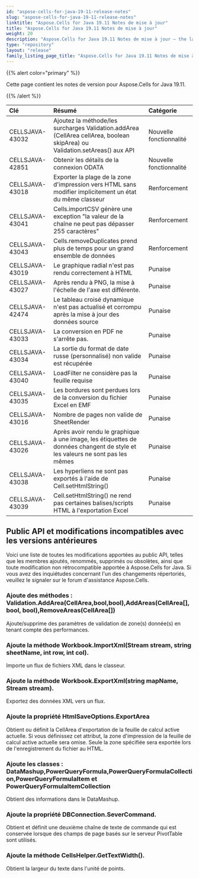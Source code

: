 ```yaml
---
id: "aspose-cells-for-java-19-11-release-notes"
slug: "aspose-cells-for-java-19-11-release-notes"
linktitle: "Aspose.Cells for Java 19.11 Notes de mise à jour"
title: "Aspose.Cells for Java 19.11 Notes de mise à jour"
weight: 20
description: "Aspose.Cells for Java 19.11 Notes de mise à jour – the latest updates and fixes."
type: "repository"
layout: "release"
family_listing_page_title: "Aspose.Cells for Java 19.11 Notes de mise à jour"
---
```

{{% alert color="primary" %}} 

Cette page contient les notes de version pour Aspose.Cells for Java 19.11.

{{% /alert %}} 

|**Clé**|**Résumé**|**Catégorie**|
|:- |:- |:- |
|CELLSJAVA-43032|Ajoutez la méthode/les surcharges Validation.addArea (CellArea cellArea, boolean skipArea) ou Validation.setAreas() aux API|Nouvelle fonctionnalité|
|CELLSJAVA-42851|Obtenir les détails de la connexion ODATA|Nouvelle fonctionnalité|
|CELLSJAVA-43018|Exporter la plage de la zone d'impression vers HTML sans modifier implicitement un état du même classeur|Renforcement|
|CELLSJAVA-43041|Cells.importCSV génère une exception "la valeur de la chaîne ne peut pas dépasser 255 caractères"|Renforcement|
|CELLSJAVA-43043|Cells.removeDuplicates prend plus de temps pour un grand ensemble de données|Renforcement|
|CELLSJAVA-43019|Le graphique radial n'est pas rendu correctement à HTML|Punaise|
|CELLSJAVA-43027|Après rendu à PNG, la mise à l'échelle de l'axe est différente.|Punaise|
|CELLSJAVA-42474|Le tableau croisé dynamique n'est pas actualisé et corrompu après la mise à jour des données source|Punaise|
|CELLSJAVA-43033|La conversion en PDF ne s'arrête pas.|Punaise|
|CELLSJAVA-43034|La sortie du format de date russe (personnalisé) non valide est récupérée|Punaise|
|CELLSJAVA-43040|LoadFilter ne considère pas la feuille requise|Punaise|
|CELLSJAVA-43035|Les bordures sont perdues lors de la conversion du fichier Excel en EMF|Punaise|
|CELLSJAVA-43016|Nombre de pages non valide de SheetRender|Punaise|
|CELLSJAVA-43026|Après avoir rendu le graphique à une image, les étiquettes de données changent de style et les valeurs ne sont pas les mêmes|Punaise|
|CELLSJAVA-43038|Les hyperliens ne sont pas exportés à l'aide de Cell.setHtmlString()|Punaise|
|CELLSJAVA-43039|Cell.setHtmlString() ne rend pas certaines balises/scripts HTML à l'exportation Excel|Punaise|

## **Public API et modifications incompatibles avec les versions antérieures**
Voici une liste de toutes les modifications apportées au public API, telles que les membres ajoutés, renommés, supprimés ou obsolètes, ainsi que toute modification non rétrocompatible apportée à Aspose.Cells for Java. Si vous avez des inquiétudes concernant l'un des changements répertoriés, veuillez le signaler sur le forum d'assistance Aspose.Cells.
### **Ajoute des méthodes : Validation.AddArea(CellArea,bool,bool),AddAreas(CellArea[], bool, bool),RemoveAreas(CellArea[])**
Ajoute/supprime des paramètres de validation de zone(s) donnée(s) en tenant compte des performances.
### **Ajoute la méthode Workbook.ImportXml(Stream stream, string sheetName, int row, int col).**
Importe un flux de fichiers XML dans le classeur.
### **Ajoute la méthode Workbook.ExportXml(string mapName, Stream stream).**
Exportez des données XML vers un flux.
### **Ajoute la propriété HtmlSaveOptions.ExportArea**
Obtient ou définit la CellArea d'exportation de la feuille de calcul active actuelle. Si vous définissez cet attribut, la zone d'impression de la feuille de calcul active actuelle sera omise. Seule la zone spécifiée sera exportée lors de l'enregistrement du fichier au HTML.
### **Ajoute les classes : DataMashup,PowerQueryFormula,PowerQueryFormulaCollection,PowerQueryFormulaItem et PowerQueryFormulaItemCollection**
Obtient des informations dans le DataMashup.
### **Ajoute la propriété DBConnection.SeverCommand.**
Obtient et définit une deuxième chaîne de texte de commande qui est conservée lorsque des champs de page basés sur le serveur PivotTable sont utilisés.
### **Ajoute la méthode CellsHelper.GetTextWidth().**
Obtient la largeur du texte dans l'unité de points.
